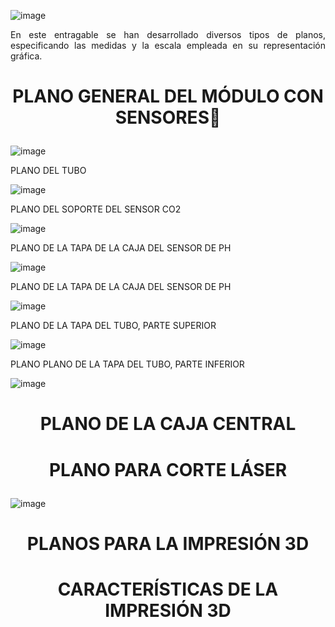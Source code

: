 ![image](https://github.com/Fx2048/Team_4_FdD/blob/fd60d506b6254eac9297ab010134ce59422c90cf/Im%C3%A1genes/Planos_fabricacion.png)

<p align="justify">
  En este entragable se han desarrollado diversos tipos de planos, especificando las medidas y la escala empleada en su 
  representación gráfica.
 </p>

# <p align = "center">PLANO GENERAL DEL MÓDULO CON SENSORES📏</p>

![image](https://github.com/Fx2048/Team_4_FdD/blob/fc19e36cb9a4ce1dce4b8f5a990ca84e2814e14d/Im%C3%A1genes/plano_general_modulo_sensores.png)


PLANO DEL TUBO 


![image]( https://github.com/Fx2048/Team_4_FdD/blob/ea36ec243338b4e87da171a344a38465bf21d83c/Im%C3%A1genes/Tubu_perforado.png)


 PLANO DEL SOPORTE DEL SENSOR CO2


![image](https://github.com/Fx2048/Team_4_FdD/blob/a2369003b8fe5bf9abd7c5af79028cb13d2949bd/Im%C3%A1genes/Tapa_base.png)


PLANO DE LA TAPA DE LA CAJA DEL SENSOR DE PH


![image](https://github.com/Fx2048/Team_4_FdD/blob/ea36ec243338b4e87da171a344a38465bf21d83c/Im%C3%A1genes/Tapa_de_la_caja.png)


PLANO DE LA TAPA DE LA CAJA DEL SENSOR DE PH


![image](https://github.com/Fx2048/Team_4_FdD/blob/3d8064ada1df0cdceaa615e3eaf20b3c327c708b/Im%C3%A1genes/Plano_tapa_tubo_ventilacion.png)


PLANO DE  LA TAPA DEL TUBO, PARTE SUPERIOR


![image](https://github.com/Fx2048/Team_4_FdD/blob/9782b87b893b76dd19bdea9edd9124f82ddf2e8f/Im%C3%A1genes/Caja_del_sensor_tubo.png)


PLANO PLANO DE  LA TAPA DEL TUBO, PARTE INFERIOR


![image](https://github.com/Fx2048/Team_4_FdD/blob/a2369003b8fe5bf9abd7c5af79028cb13d2949bd/Im%C3%A1genes/Ensamblaje_CO2.png)

# <p align = "center">PLANO DE LA CAJA CENTRAL</p>


# <p align = "center">PLANO PARA CORTE LÁSER</p>

![image](https://github.com/Fx2048/Team_4_FdD/blob/b131a712a3a234da5fbe5e0f3250793a9a74a77f/Im%C3%A1genes/Plano_para_corte_laser_caja.png)

# <p align = "center">PLANOS PARA LA IMPRESIÓN 3D</p>
 
# <p align = "center">CARACTERÍSTICAS DE LA IMPRESIÓN 3D</p>
